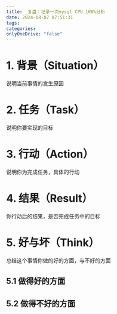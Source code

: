 ```yaml
---
title: _复盘：记录一次mysql CPU 100%分析
date: 2024-08-07 07:51:31
tags: 
categories: 
onlyOneDrive: "false"
---
```

# 1. 背景（Situation）
说明当前事情的发生原因

# 2. 任务（Task）
说明你要实现的目标

# 3. 行动（Action）
说明你为完成任务，具体的行动

# 4. 结果（Result）
你行动后的结果，是否完成任务中的目标


# 5. 好与坏（Think）
总结这个事情你做的好的方面，与不好的方面

## 5.1 做得好的方面

## 5.2 做得不好的方面